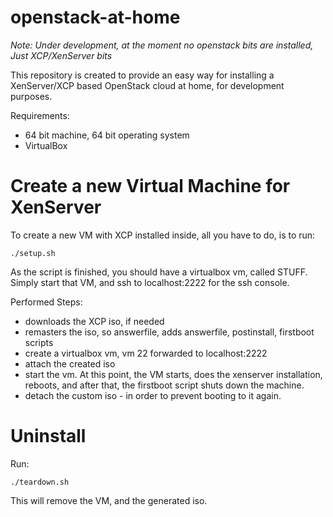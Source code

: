 openstack-at-home
=================
*Note: Under development, at the moment no openstack bits are installed,
Just XCP/XenServer bits*

This repository is created to provide an easy way for installing a
XenServer/XCP based OpenStack cloud at home, for development purposes.

Requirements:

 - 64 bit machine, 64 bit operating system
 - VirtualBox

Create a new Virtual Machine for XenServer
==========================================
To create a new VM with XCP installed inside, all you have to do, is to run:

    ./setup.sh

As the script is finished, you should have a virtualbox vm, called STUFF.
Simply start that VM, and ssh to localhost:2222 for the ssh console.

Performed Steps:

- downloads the XCP iso, if needed
- remasters the iso, so answerfile, adds answerfile, postinstall, firstboot
  scripts
- create a virtualbox vm, vm 22 forwarded to localhost:2222
- attach the created iso
- start the vm. At this point, the VM starts, does the xenserver installation,
  reboots, and after that, the firstboot script shuts down the machine.
- detach the custom iso - in order to prevent booting to it again.

Uninstall
=========
Run:

    ./teardown.sh

This will remove the VM, and the generated iso.
